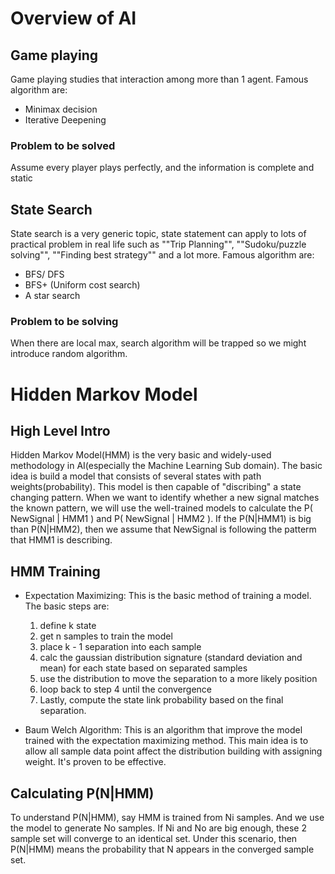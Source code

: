 # Overview of AI

## Game playing
Game playing studies that interaction among more than 1 agent.
Famous algorithm are: 
* Minimax decision 
* Iterative Deepening

### Problem to be solved
Assume every player plays perfectly, and the information is complete and static

## State Search
State search is a very generic topic, state statement can apply to lots of practical problem in real life such as ""Trip Planning"",  ""Sudoku/puzzle solving"", ""Finding best strategy"" and a lot more. 
Famous algorithm are:
* BFS/ DFS 
* BFS+ (Uniform cost search)
* A star search

### Problem to be solving
When there are local max, search algorithm will be trapped so we might introduce random algorithm.

# Hidden Markov Model

## High Level Intro
Hidden Markov Model(HMM) is the very basic and widely-used methodology in AI(especially the Machine Learning Sub domain). The basic idea is build a model that consists of several states with path weights(probability). This model is then capable of "discribing" a state changing pattern. When we want to identify whether a new signal matches the known pattern, we will use the well-trained models to calculate the P( NewSignal | HMM1 ) and P( NewSignal | HMM2 ). If the P(N|HMM1) is big than P(N|HMM2), then we assume that NewSignal is following the patterm that HMM1 is describing.

## HMM Training
* Expectation Maximizing: This is the basic method of training a model. The basic steps are:
    1. define k state
    2. get n samples to train the model
    3. place k - 1 separation into each sample
    4. calc the gaussian distribution signature (standard deviation and mean) for each state based on separated samples
    5. use the distribution to move the separation to a more likely position
    6. loop back to step 4 until the convergence
    7. Lastly, compute the state link probability based on the final separation.

* Baum Welch Algorithm: 
This is an algorithm that improve the model trained with the expectation maximizing method. This main idea is to allow all sample data point affect the distribution building with assigning weight. It's proven to be effective.

## Calculating P(N|HMM)
To understand P(N|HMM), say HMM is trained from Ni samples. And we use the model to generate No samples. If Ni and No are big enough, these 2 sample set will converge to an identical set. Under this scenario, then P(N|HMM) means the probability that N appears in the converged sample set. 
